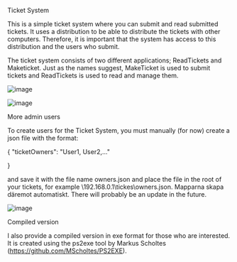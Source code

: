 Ticket System

This is a simple ticket system where you can submit and read submitted tickets. It uses a distribution to be able to distribute the tickets with other computers. Therefore, it is important that the system has access to this distribution and the users who submit.

The ticket system consists of two different applications; ReadTickets and Maketicket. Just as the names suggest, MakeTicket is used to submit tickets and ReadTickets is used to read and manage them.

![image](https://github.com/user-attachments/assets/c4ff919a-456d-4ada-b60e-a07f5b91f743)

![image](https://github.com/user-attachments/assets/d27cda0b-5f3c-40e1-8f44-031bbee6bc2c)

More admin users

To create users for the Ticket System, you must manually (for now) create a json file with the format:

{
"ticketOwners": "User1, User2,..."

}

and save it with the file name owners.json and place the file in the root of your tickets, for example \\192.168.0.1\tickes\owners.json. Mapparna skapa däremot automatiskt. There will probably be an update in the future.

![image](https://github.com/user-attachments/assets/54743df9-6d17-4a68-ad8a-10e82265ed5e)



Compiled version

I also provide a compiled version in exe format for those who are interested. It is created using the ps2exe tool by Markus Scholtes (https://github.com/MScholtes/PS2EXE).
